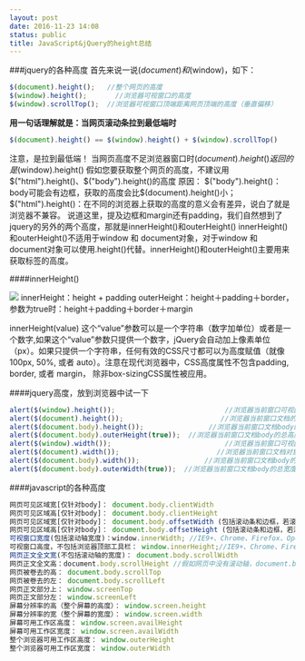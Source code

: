 ```yaml
---
layout: post
date: 2016-11-23 14:08
status: public
title: JavaScript&jQuery的height总结
---
```


###jquery的各种高度
首先来说一说$(document)和$(window)，如下：
```javascript
$(document).height();   //整个网页的高度
$(window).height();       //浏览器可视窗口的高度
$(window).scrollTop();  //浏览器可视窗口顶端距离网页顶端的高度（垂直偏移）
```

**用一句话理解就是：当网页滚动条拉到最低端时**
```javascript
$(document).height() == $(window).height() + $(window).scrollTop()
```
注意，是拉到最低端！
当网页高度不足浏览器窗口时$(document).height()返回的是$(window).height()
假如您要获取整个网页的高度，不建议用$("html").height()、$("body").height()的高度
原因：
$("body").height()：body可能会有边框，获取的高度会比$(document).height()小； $("html").height()：在不同的浏览器上获取的高度的意义会有差异，说白了就是浏览器不兼容。
说道这里，提及边框和margin还有padding，我们自然想到了jquery的另外的两个高度，那就是innerHeight()和outerHeight()
innerHeight()和outerHeight()不适用于window 和 document对象，对于window 和 document对象可以使用.height()代替。innerHeight()和outerHeight()主要用来获取标签的高度。

####innerHeight()

![](~/14-23-36.jpg)
innerHeight：height + padding
outerHeight：height＋padding＋border，参数为true时：height＋padding＋border＋margin

innerHeight(value)
这个“value”参数可以是一个字符串（数字加单位）或者是一个数字,如果这个“value”参数只提供一个数字，jQuery会自动加上像素单位（px）。如果只提供一个字符串，任何有效的CSS尺寸都可以为高度赋值（就像100px, 50%, 或者 auto）。注意在现代浏览器中，CSS高度属性不包含padding, border, 或者 margin， 除非box-sizingCSS属性被应用。

####jquery高度，放到浏览器中试一下
```javascript
alert($(window).height());                           //浏览器当前窗口可视区域高度
alert($(document).height());                        //浏览器当前窗口文档的高度
alert($(document.body).height());                //浏览器当前窗口文档body的高度
alert($(document.body).outerHeight(true));  //浏览器当前窗口文档body的总高度 包括border padding margin
alert($(window).width());                            //浏览器当前窗口可视区域宽度
alert($(document).width());                        //浏览器当前窗口文档对象宽度
alert($(document.body).width());                //浏览器当前窗口文档body的宽度
alert($(document.body).outerWidth(true));  //浏览器当前窗口文档body的总宽度 包括border padding margin
```

####javascript的各种高度
```javascript
网页可见区域宽[仅针对body]： document.body.clientWidth
网页可见区域高[仅针对body]： document.body.clientHeight
网页可见区域宽[仅针对body]： document.body.offsetWidth (包括滚动条和边框，若滚动条和边框为0，则和clientWidth相等)
网页可见区域高[仅针对body]： document.body.offsetHeight (包括滚动条和边框，若滚动条和边框为0，则和clientHeight相等)
可视窗口宽度(包括滚动轴宽度)：window.innerWidth; //IE9+、Chrome、Firefox、Opera 以及 Safari
可视窗口高度，不包括浏览器顶部工具栏： window.innerHeight;//IE9+、Chrome、Firefox、Opera 以及 Safari
网页正文全文宽(不包括滚动轴的宽度)： document.body.scrollWidth
网页正文全文高：document.body.scrollHeight //假如网页中没有滚动轴，document.body.scrollWidth和window.innerWidth相等，document.body.scrollHeight和window.innerHeight相等。
网页被卷去的高： document.body.scrollTop
网页被卷去的左： document.body.scrollLeft
网页正文部分上： window.screenTop
网页正文部分左： window.screenLeft
屏幕分辨率的高（整个屏幕的高度）： window.screen.height
屏幕分辨率的宽（整个屏幕的宽度）： window.screen.width
屏幕可用工作区高度： window.screen.availHeight
屏幕可用工作区宽度： window.screen.availWidth
整个浏览器可用工作区高度： window.outerHeight
整个浏览器可用工作区宽度： window.outerWidth
```